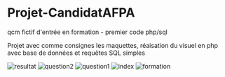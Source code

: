 # Projet-CandidatAFPA
qcm fictif d'entrée en formation - premier code php/sql

Projet avec comme consignes les maquettes, réaisation du visuel en php avec base de données et requêtes SQL simples

![resultat](https://github.com/user-attachments/assets/f8d440f2-9ae2-4dc7-95f9-05f0262a4585)
![question2](https://github.com/user-attachments/assets/c562adf9-88b8-4067-a5cb-a45cf1e48029)
![question1](https://github.com/user-attachments/assets/60f45af7-8b52-4d7c-901b-5990cb2d6804)
![index](https://github.com/user-attachments/assets/c85c4182-39d7-45b9-a606-00c873783b69)
![formation](https://github.com/user-attachments/assets/5689e359-3945-47da-887d-afac873c1bfc)
